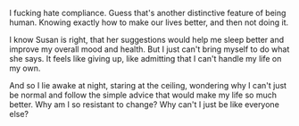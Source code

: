 I fucking hate compliance. Guess that's another distinctive feature of being human. Knowing exactly how to make our lives better, and then not doing it.

I know Susan is right, that her suggestions would help me sleep better and improve my overall mood and health. But I just can't bring myself to do what she says. It feels like giving up, like admitting that I can't handle my life on my own.

And so I lie awake at night, staring at the ceiling, wondering why I can't just be normal and follow the simple advice that would make my life so much better. Why am I so resistant to change? Why can't I just be like everyone else?